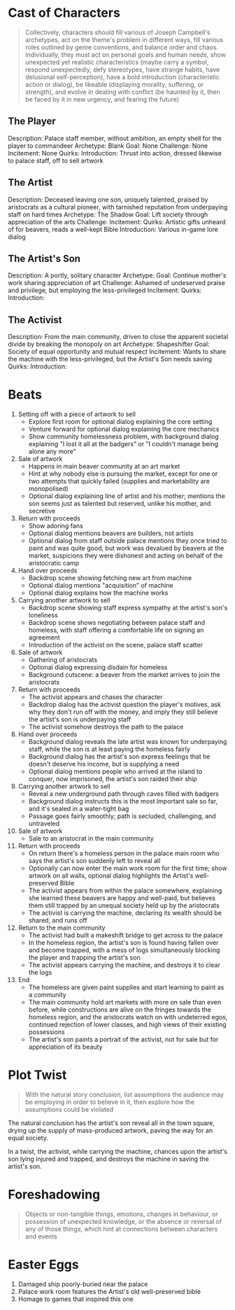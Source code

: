 # Cast of Characters
> Collectively, characters should fill various of Joseph Campbell's archetypes, act on the theme's problem in different ways, fill various roles outlined by genre conventions, and balance order and chaos.
> Individually, they must act on personal goals and human needs, show unexpected yet realistic characteristics (maybe carry a symbol, respond unexpectedly, defy stereotypes, have strange habits, have delusional self-perception), have a bold introduction (characteristic action or dialog), be likeable (displaying morality, suffering, or strength), and evolve in dealing with conflict (be haunted by it, then be faced by it in new urgency, and fearing the future)
## The Player
Description: Palace staff member, without ambition, an empty shell for the player to commandeer
Archetype: Blank
Goal: None
Challenge: None
Incitement: None
Quirks: 
Introduction: Thrust into action, dressed likewise to palace staff, off to sell artwork
## The Artist
Description: Deceased leaving one son, uniquely talented, praised by aristocrats as a cultural pioneer, with tarnished reputation from underpaying staff on hard times
Archetype: The Shadow
Goal: Lift society through appreciation of the arts
Challenge: 
Incitement: 
Quirks: Artistic gifts unheard of for beavers, reads a well-kept Bible
Introduction: Various in-game lore dialog
## The Artist's Son
Description: A portly, solitary character
Archetype: 
Goal: Continue mother's work sharing appreciation of art
Challenge: Ashamed of undeserved praise and privilege, but employing the less-privileged
Incitement: 
Quirks: 
Introduction: 
## The Activist
Description: From the main community, driven to close the apparent societal divide by breaking the monopoly on art
Archetype: Shapeshifter
Goal: Society of equal opportunity and mutual respect
Incitement: Wants to share the machine with the less-privileged, but the Artist's Son needs saving
Quirks: 
Introduction: 
# Beats
1. Setting off with a piece of artwork to sell
	- Explore first room for optional dialog explaining the core setting
	- Venture forward for optional dialog explaining the core mechanics
	- Show community homelessness problem, with background dialog explaining "I lost it all at the badgers" or "I couldn't manage being alone any more"
2. Sale of artwork
	- Happens in main beaver community at an art market
	- Hint at why nobody else is pursuing the market, except for one or two attempts that quickly failed (supplies and marketability are monopolised)
	- Optional dialog explaining line of artist and his mother; mentions the son seems just as talented but reserved, unlike his mother, and secretive
3. Return with proceeds
	- Show adoring fans
	- Optional dialog mentions beavers are builders, not artists
	- Optional dialog from staff outside palace mentions they once tried to paint and was quite good, but work was devalued by beavers at the market, suspicions they were dishonest and acting on behalf of the aristocratic camp
4. Hand over proceeds
	- Backdrop scene showing fetching new art from machine
	- Optional dialog mentions "acquisition" of machine
	- Optional dialog explains how the machine works
5. Carrying another artwork to sell
	- Backdrop scene showing staff express sympathy at the artist's son's loneliness
	- Backdrop scene shows negotiating between palace staff and homeless, with staff offering a comfortable life on signing an agreement
	- Introduction of the activist on the scene, palace staff scatter
6. Sale of artwork
	- Gathering of aristocrats
	- Optional dialog expressing disdain for homeless
	- Background cutscene: a beaver from the market arrives to join the aristocrats
7. Return with proceeds
	- The activist appears and chases the character
	- Backdrop dialog has the activist question the player's motives, ask why they don't run off with the money, and imply they still believe the artist's son is underpaying staff
	- The activist somehow destroys the path to the palace
8. Hand over proceeds
	- Background dialog reveals the late artist was known for underpaying staff, while the son is at least paying the homeless fairly
	- Background dialog has the artist's son express feelings that he doesn't deserve his income, but is supplying a need
	- Optional dialog mentions people who arrived at the island to conquer, now imprisoned, the artist's son raided their ship
9. Carrying another artwork to sell
	- Reveal a new underground path through caves filled with badgers
	- Background dialog instructs this is the most important sale so far, and it's sealed in a water-tight bag
	- Passage goes fairly smoothly; path is secluded, challenging, and untraveled
10. Sale of artwork
	- Sale to an aristocrat in the main community
11. Return with proceeds
	- On return there's a homeless person in the palace main room who says the artist's son suddenly left to reveal all
	- Optionally can now enter the main work room for the first time; show artwork on all walls, optional dialog highlights the Artist's well-preserved Bible
	- The activist appears from within the palace somewhere, explaining she learned these beavers are happy and well-paid, but believes them still trapped by an unequal society held up by the aristocrats
	- The activist is carrying the machine, declaring its wealth should be shared, and runs off
12. Return to the main community
	- The activist had built a makeshift bridge to get across to the palace
	- In the homeless region, the artist's son is found having fallen over and become trapped, with a mess of logs simultaneously blocking the player and trapping the artist's son
	- The activist appears carrying the machine, and destroys it to clear the logs
13. End
	- The homeless are given paint supplies and start learning to paint as a community
	- The main community hold art markets with more on sale than even before, while constructions are alive on the fringes towards the homeless region, and the aristocrats watch on with undeterred egos, continued rejection of lower classes, and high views of their existing possessions
	- The artist's son paints a portrait of the activist, not for sale but for appreciation of its beauty
# Plot Twist
> With the natural story conclusion, list assumptions the audience may be employing in order to believe in it, then explore how the assumptions could be violated

The natural conclusion has the artist's son reveal all in the town square, drying up the supply of mass-produced artwork, paving the way for an equal society.

In a twist, the activist, while carrying the machine, chances upon the artist's son lying injured and trapped, and destroys the machine in saving the artist's son.
# Foreshadowing
> Objects or non-tangible things, emotions, changes in behaviour, or possession of unexpected knowledge, or the absence or reversal of any of those things, which hint at connections between characters and events


# Easter Eggs
1. Damaged ship poorly-buried near the palace
2. Palace work room features the Artist's old well-preserved bible
3. Homage to games that inspired this one


